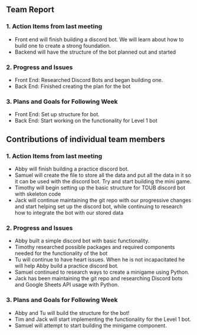 ## Team Report

### 1. Action Items from last meeting

- Front end will finish building a discord bot. We will learn about how to build one to create a strong foundation.
- Backend will have the structure of the bot planned out and started

### 2. Progress and Issues

- Front End: Researched Discord Bots and began building one. 
- Back End: Finished creating the plan for the bot

### 3. Plans and Goals for Following Week

- Front End: Set up structure for bot.
- Back End: Start working on the functionality for Level 1 bot

## Contributions of individual team members

### 1. Action Items from last meeting

- Abby will finish building a practice discord bot. 
- Samuel will create the file to store all the data and put all the data in it so it can be used with the discord bot. Try and start building the mini game. 
- Timothy will begin setting up the basic structure for TOUB discord bot with skeleton code
- Jack will continue maintaining the git repo with our progressive changes and start helping set up the discord bot, while continuing to research how to integrate the bot with our stored data

### 2. Progress and Issues

- Abby built a simple discord bot with basic functionality.
- Timothy researched possible packages and required components needed for the functionality of the bot
- Tu will continue to have heart issues. When he is not incapacitated he will help Abby build a practice discord bot.
- Samuel continued to research ways to create a minigame using Python. 
- Jack has been maintaining the git repo and researching Discord bots and Google Sheets API usage with Python.

### 3. Plans and Goals for Following Week

- Abby and Tu will build the structure for the bot!
- Tim and Jack will start implementing the functionality for the Level 1 bot.
- Samuel will attempt to start building the minigame component.

